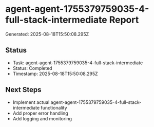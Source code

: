 # agent-agent-1755379759035-4-full-stack-intermediate Report

Generated: 2025-08-18T15:50:08.295Z

## Status
- Task: agent-agent-1755379759035-4-full-stack-intermediate
- Status: Completed
- Timestamp: 2025-08-18T15:50:08.295Z

## Next Steps
- Implement actual agent-agent-1755379759035-4-full-stack-intermediate functionality
- Add proper error handling
- Add logging and monitoring
